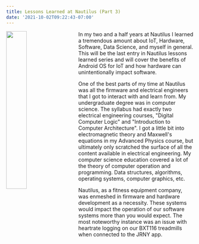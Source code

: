 ```yaml
---
title: Lessons Learned at Nautilus (Part 3)
date: '2021-10-02T09:22:43-07:00'
---
```

<img style="float: left; margin:0 2em 1em 0; width: 33%" src="/img/blog/droid.png"/> In my two and a half years at Nautilus I learned a tremendous amount about IoT, Hardware, Software, Data Science, and myself in general.  This will be the last entry in Nautilus lessons learned series and will cover the benefits of Android OS for IoT and how hardware can unintentionally impact software.

One of the best parts of my time at Nautilus was all the firmware and electrical engineers that I got to interact with and learn from.  My undergraduate degree was in computer science.  The syllabus had exactly two electrical engineering courses, "Digital Computer Logic" and "Introduction to Computer Architecture". I got a little bit into electromagnetic theory and Maxwell's equations in my Advanced Physics course, but ultimately only scratched the surface of all the content available in electrical engineering.   My computer science education covered a lot of the theory of computer operation and programming.  Data structures, algorithms, operating systems, computer graphics, etc.  

Nautilus, as a fitness equipment company, was enmeshed in firmware and hardware development as a necessity.  These systems would impact the operation of our software systems more than you would expect.  The most noteworthy instance was an issue with heartrate logging on our BXT116 treadmills when connected to the JRNY app.
